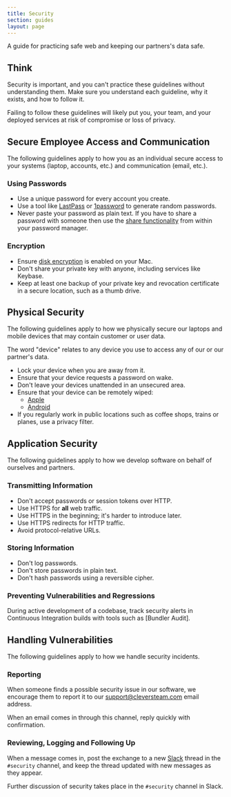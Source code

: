 ```yaml
---
title: Security
section: guides
layout: page
---
```


A guide for practicing safe web and keeping our partners's data safe.

## Think

Security is important, and you can't practice these guidelines without
understanding them. Make sure you understand each guideline, why it exists, and
how to follow it.

Failing to follow these guidelines will likely put you, your team, and your
deployed services at risk of compromise or loss of privacy.

## Secure Employee Access and Communication

The following guidelines apply to how you as an individual
secure access to your systems (laptop, accounts, etc.)
and communication (email, etc.).

### Using Passwords

* Use a unique password for every account you create.
* Use a tool like [LastPass](https://www.lastpass.com) or
  [1password](https://1password.com) to generate random passwords.
* Never paste your password as plain text. If you have to share a password with someone then use the [share functionality](https://blog.lastpass.com/2016/01/tips-for-securely-sharing-passwords.html/) from within your password manager.

### Encryption

* Ensure [disk encryption][disk] is enabled on your Mac.
* Don't share your private key with anyone, including services like Keybase.
* Keep at least one backup of your private key and revocation certificate in a
  secure location, such as a thumb drive.

[disk]: https://support.apple.com/en-gb/HT204837

## Physical Security

The following guidelines apply to how we physically secure
our laptops and mobile devices that may contain customer or user data.

The word "device" relates to any device you use to access any of our or our partner's data.

* Lock your device when you are away from it.
* Ensure that your device requests a password on wake.
* Don't leave your devices unattended in an unsecured area.
* Ensure that your device can be remotely wiped:
  - [Apple][applewipe]
  - [Android][androidwipe]
* If you regularly work in public locations such as coffee shops, trains or planes, use a privacy filter.

[applewipe]: https://support.apple.com/en-us/HT204756
[androidwipe]: https://support.google.com/accounts/answer/6160491?hl=en

## Application Security

The following guidelines apply to how we develop
software on behalf of ourselves and partners.

### Transmitting Information

* Don't accept passwords or session tokens over HTTP.
* Use HTTPS for **all** web traffic.
* Use HTTPS in the beginning; it's harder to introduce later.
* Use HTTPS redirects for HTTP traffic.
* Avoid protocol-relative URLs.

### Storing Information

* Don't log passwords.
* Don't store passwords in plain text.
* Don't hash passwords using a reversible cipher.

### Preventing Vulnerabilities and Regressions

During active development of a codebase,
track security alerts in Continuous Integration builds
with tools such as [Bundler Audit].

## Handling Vulnerabilities

The following guidelines apply to how we handle security incidents.

### Reporting

When someone finds a possible security issue in our software,
we encourage them to report it to our <support@cleversteam.com> email address.

When an email comes in through this channel,
reply quickly with confirmation.

### Reviewing, Logging and Following Up

When a message comes in,
post the exchange to a new [Slack] thread in the `#security` channel,
and keep the thread updated with new messages as they appear.

[Slack]: https://slack.com/

Further discussion of security takes place in the `#security` channel in Slack.

